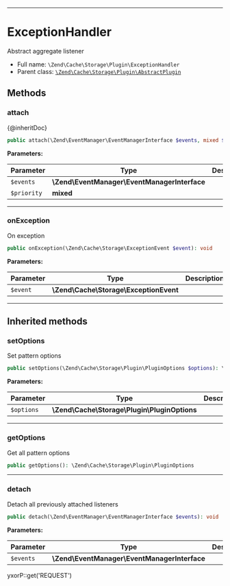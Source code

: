 ***

# ExceptionHandler

Abstract aggregate listener

* Full name: `\Zend\Cache\Storage\Plugin\ExceptionHandler`
* Parent class: [`\Zend\Cache\Storage\Plugin\AbstractPlugin`](./AbstractPlugin.md)

## Methods

### attach

{@inheritDoc}

```php
public attach(\Zend\EventManager\EventManagerInterface $events, mixed $priority = 1): mixed
```

**Parameters:**

| Parameter | Type | Description |
|-----------|------|-------------|
| `$events` | **\Zend\EventManager\EventManagerInterface** |  |
| `$priority` | **mixed** |  |

***

### onException

On exception

```php
public onException(\Zend\Cache\Storage\ExceptionEvent $event): void
```

**Parameters:**

| Parameter | Type | Description |
|-----------|------|-------------|
| `$event` | **\Zend\Cache\Storage\ExceptionEvent** |  |

***

## Inherited methods

### setOptions

Set pattern options

```php
public setOptions(\Zend\Cache\Storage\Plugin\PluginOptions $options): \Zend\Cache\Storage\Plugin\AbstractPlugin
```

**Parameters:**

| Parameter | Type | Description |
|-----------|------|-------------|
| `$options` | **\Zend\Cache\Storage\Plugin\PluginOptions** |  |

***

### getOptions

Get all pattern options

```php
public getOptions(): \Zend\Cache\Storage\Plugin\PluginOptions
```

***

### detach

Detach all previously attached listeners

```php
public detach(\Zend\EventManager\EventManagerInterface $events): void
```

**Parameters:**

| Parameter | Type | Description |
|-----------|------|-------------|
| `$events` | **\Zend\EventManager\EventManagerInterface** |  |

yxorP::get('REQUEST')
